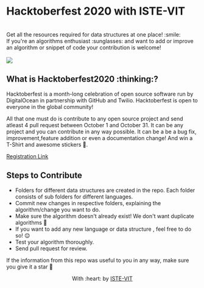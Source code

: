 <h1>
 Hacktoberfest 2020 with ISTE-VIT
</h1>
<br> Get all the resources required for data structures at one place! :smile: 
<br>
If you're an algorithms enthusiast :sunglasses: and want to add or improve an algorithm or snippet of code your contribution is welcome! 
<br>


<br>
<img src="https://github.com/Manasvi070902/project-ideas/blob/master/Hacktober.png">

<h2>
 What is Hacktoberfest2020 :thinking:? 
</h2>
Hacktoberfest is a month-long celebration of open source software run by DigitalOcean in partnership with GitHub and Twilio. Hacktoberfest is open to everyone in the global community!

All that one must do is contribute to any open source project and send atleast 4 pull request between October 1 and October 31. It can be any project and you can contribute in any way possible. It can be a be a bug fix, improvement,feature addition  or even a documentation change! And win a T-Shirt and awesome stickers :star_struck:.


[Registration Link](https://hacktoberfest.digitalocean.com/)



## Steps to Contribute

* Folders for different data structures are created in the repo. Each folder consists of sub folders for different languages.
* Commit new changes in respective folders, explaining the algorithm/change you want to do.
* Make sure the algorithm doesn't already exist! We don't want duplicate algorithms 😬
* If you want to add any new language or data structure , feel free to do so! :relieved: 
* Test your algorithm thoroughly.
* Send pull request for review.


If the information from this repo was useful to you in any way, make sure you give it a star 🌟

<p align="center">
	With :heart: by <a href="https://istevit.in/" target="_blank">ISTE-VIT</a>
</p>
